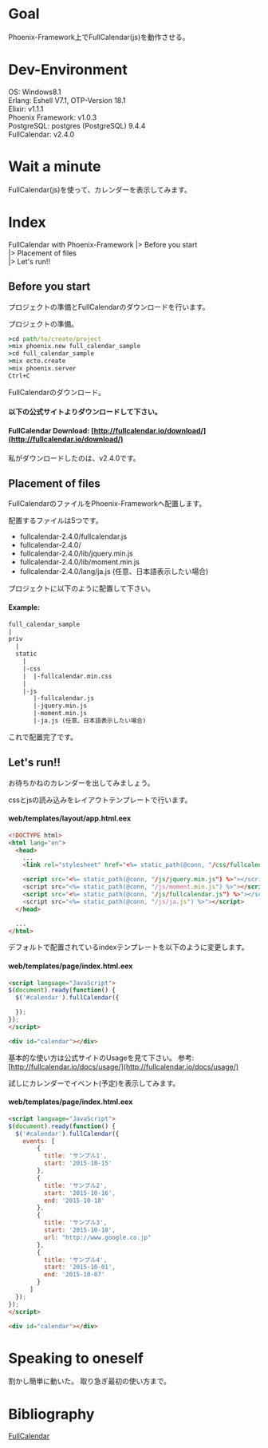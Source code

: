 # Goal
Phoenix-Framework上でFullCalendar(js)を動作させる。

# Dev-Environment
OS: Windows8.1  
Erlang: Eshell V7.1, OTP-Version 18.1  
Elixir: v1.1.1  
Phoenix Framework: v1.0.3  
PostgreSQL: postgres (PostgreSQL) 9.4.4  
FullCalendar: v2.4.0  

# Wait a minute
FullCalendar(js)を使って、カレンダーを表示してみます。

# Index
FullCalendar with Phoenix-Framework 
|> Before you start  
|> Placement of files  
|> Let's run!!  

## Before you start
プロジェクトの準備とFullCalendarのダウンロードを行います。

プロジェクトの準備。

```cmd
>cd path/to/create/project
>mix phoenix.new full_calendar_sample
>cd full_calendar_sample
>mix ecto.create
>mix phoenix.server
Ctrl+C
```

FullCalendarのダウンロード。

#### 以下の公式サイトよりダウンロードして下さい。
#### FullCalendar Download: [http://fullcalendar.io/download/](http://fullcalendar.io/download/)

私がダウンロードしたのは、v2.4.0です。

## Placement of files
FullCalendarのファイルをPhoenix-Frameworkへ配置します。

配置するファイルは5つです。

- fullcalendar-2.4.0/fullcalendar.js
- fullcalendar-2.4.0/
- fullcalendar-2.4.0/lib/jquery.min.js
- fullcalendar-2.4.0/lib/moment.min.js
- fullcalendar-2.4.0/lang/ja.js (任意、日本語表示したい場合)

プロジェクトに以下のように配置して下さい。

#### Example:

```txt
full_calendar_sample
|
priv
  |
  static
    |
    |-css
    |  |-fullcalendar.min.css
    |
    |-js
       |-fullcalendar.js
       |-jquery.min.js
       |-moment.min.js
       |-ja.js (任意、日本語表示したい場合)
```

これで配置完了です。

## Let's run!!
お待ちかねのカレンダーを出してみましょう。

cssとjsの読み込みをレイアウトテンプレートで行います。

#### web/templates/layout/app.html.eex

```html
<!DOCTYPE html>
<html lang="en">
  <head>
    ...
    <link rel="stylesheet" href="<%= static_path(@conn, "/css/fullcalendar.min.css") %>">

    <script src="<%= static_path(@conn, "/js/jquery.min.js") %>"></script>
    <script src="<%= static_path(@conn, "/js/moment.min.js") %>"></script>
    <script src="<%= static_path(@conn, "/js/fullcalendar.js") %>"></script>
    <script src="<%= static_path(@conn, "/js/ja.js") %>"></script>
  </head>

  ...
</html>
```

デフォルトで配置されているindexテンプレートを以下のように変更します。

#### web/templates/page/index.html.eex

```html
<script language="JavaScript">
$(document).ready(function() {
  $('#calendar').fullCalendar({

  });
});
</script>

<div id="calendar"></div>
```

基本的な使い方は公式サイトのUsageを見て下さい。
参考: [http://fullcalendar.io/docs/usage/](http://fullcalendar.io/docs/usage/)

試しにカレンダーでイベント(予定)を表示してみます。

#### web/templates/page/index.html.eex

```html
<script language="JavaScript">
$(document).ready(function() {
  $('#calendar').fullCalendar({
    events: [
        {
          title: 'サンプル1',
          start: '2015-10-15'
        },
        {
          title: 'サンプル2',
          start: '2015-10-16',
          end: '2015-10-18'
        },
        {
          title: 'サンプル3',
          start: '2015-10-18',
          url: "http://www.google.co.jp"
        },
        {
          title: 'サンプル4',
          start: '2015-10-01',
          end: '2015-10-07'
        }
      ]
  });
});
</script>

<div id="calendar"></div>
```

# Speaking to oneself
割かし簡単に動いた。
取り急ぎ最初の使い方まで。

# Bibliography
[FullCalendar](http://fullcalendar.io/)